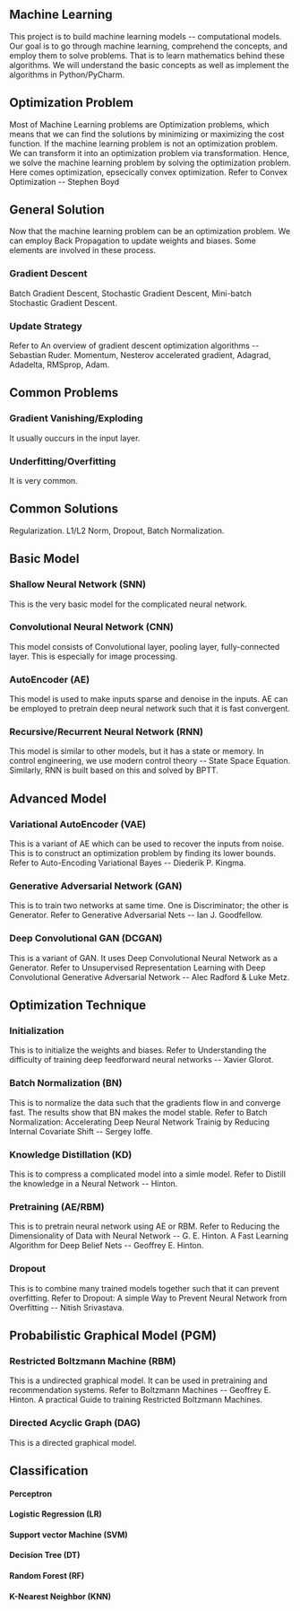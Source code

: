 ##  Machine Learning
This project is to build machine learning models -- computational models. Our goal is to go through machine learning, comprehend the concepts, and employ them to solve problems. That is to learn mathematics behind these algorithms. We will understand the basic concepts as well as implement the algorithms in Python/PyCharm.  

## Optimization Problem
Most of Machine Learning problems are Optimization problems, which means that we can find the solutions by minimizing or maximizing the cost function. If the machine learning problem is not an optimization problem. We can transform it into an optimization problem via transformation. Hence, we solve the machine learning problem by solving the optimization problem. Here comes optimization, epsecically convex optimization. Refer to Convex Optimization -- Stephen Boyd

## General Solution
Now that the machine learning problem can be an optimization problem. We can employ Back Propagation to update weights and biases. Some elements are involved in these process.

### Gradient Descent
Batch Gradient Descent,
Stochastic Gradient Descent,
Mini-batch Stochastic Gradient Descent.

### Update Strategy
Refer to An overview of gradient descent optimization algorithms -- Sebastian Ruder. 
Momentum,
Nesterov accelerated gradient,
Adagrad,
Adadelta,
RMSprop,
Adam.
  
## Common Problems
### Gradient Vanishing/Exploding
It usually ouccurs in the input layer. 
### Underfitting/Overfitting
It is very common.

## Common Solutions
Regularization. L1/L2 Norm, Dropout, Batch Normalization. 

## Basic Model
### Shallow Neural Network (SNN)
This is the very basic model for the complicated neural network.

### Convolutional Neural Network (CNN)
This model consists of Convolutional layer, pooling layer, fully-connected layer. This is especially for image processing.

### AutoEncoder (AE)
This model is used to make inputs sparse and denoise in the inputs. AE can be employed to pretrain deep neural network such that it is fast convergent.

### Recursive/Recurrent Neural Network (RNN)
This model is similar to other models, but it has a state or memory. In control engineering, we use modern control theory -- State Space Equation. Similarly, RNN is built based on this and solved by BPTT.

## Advanced Model
### Variational AutoEncoder (VAE)
This is a variant of AE which can be used to recover the inputs from noise. This is to construct an optimization problem by finding its lower bounds. Refer to Auto-Encoding Variational Bayes -- Diederik P. Kingma. 

### Generative Adversarial Network (GAN)
This is to train two networks at same time. One is Discriminator; the other is Generator. Refer to Generative Adversarial Nets -- Ian J. Goodfellow.

### Deep Convolutional GAN (DCGAN)
This is a variant of GAN. It uses Deep Convolutional Neural Network as a Generator. Refer to Unsupervised Representation Learning with Deep Convolutional Generative Adversarial Network -- Alec Radford & Luke Metz.

## Optimization Technique
### Initialization
This is to initialize the weights and biases. Refer to Understanding the difficulty of training deep feedforward neural networks -- Xavier Glorot.

### Batch Normalization (BN)
This is to normalize the data such that the gradients flow in and converge fast. The results show that BN makes the model stable. Refer to Batch Normalization: Accelerating Deep Neural Network Trainig by Reducing Internal Covariate Shift -- Sergey Ioffe.

### Knowledge Distillation (KD)
This is to compress a complicated model into a simle model. Refer to Distill the knowledge in a Neural Network -- Hinton.

### Pretraining (AE/RBM)
This is to pretrain neural network using AE or RBM. Refer to Reducing the Dimensionality of Data with Neural Network -- G. E. Hinton. A Fast Learning Algorithm for Deep Belief Nets -- Geoffrey E. Hinton.

### Dropout
This is to combine many trained models together such that it can prevent overfitting.  Refer to Dropout: A simple Way to Prevent Neural Network from Overfitting -- Nitish Srivastava.

## Probabilistic Graphical Model (PGM)
### Restricted Boltzmann Machine (RBM)
This is a undirected graphical model. It can be used in pretraining and recommendation systems. Refer to Boltzmann Machines -- Geoffrey E. Hinton. A practical Guide to training Restricted Boltzmann Machines.

### Directed Acyclic Graph (DAG)
This is a directed graphical model.

## Classification
#### Perceptron
#### Logistic Regression (LR)
#### Support vector Machine (SVM)
#### Decision Tree (DT)
#### Random Forest (RF)
#### K-Nearest Neighbor (KNN)
